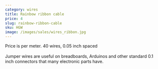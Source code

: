 ```yaml
---
category: wires
title: Rainbow ribbon cable
price: 4
slug: rainbow-ribbon-cable
sku: HGW
image: /images/sales/wires_ribbon.jpg
---
```

Price is per meter. 40 wires, 0.05 inch spaced
<br><br>Jumper wires are useful on breadboards, Arduinos and other standard 0.1 inch connectors that many electronic parts have.
